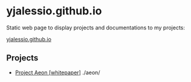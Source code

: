 # yjalessio.github.io
Static web page to display projects and documentations to my projects:
<!DOCTYPE html>
<html>
<a href="https://yjalessio.github.io">yjalessio.github.io</a>
</html>

Projects
---
<ul>
  <li>
    <a href="/aeon">Project Aeon [whitepaper]</a> ./aeon/
  </li>
</ul>

